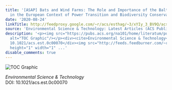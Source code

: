 ```yaml
---
title: '[ASAP] Bats and Wind Farms: The Role and Importance of the Baltic Sea Countries
  in the European Context of Power Transition and Biodiversity Conservation'
date: '2020-08-24'
linkTitle: http://feedproxy.google.com/~r/acs/esthag/~3/xYIy_3_BV9Q/acs.est.0c00070
source: 'Environmental Science & Technology: Latest Articles (ACS Publications)'
description: '<p><img src="https://pubs.acs.org/na101/home/literatum/publisher/achs/journals/content/esthag/0/esthag.ahead-of-print/acs.est.0c00070/20200821/images/medium/es0c00070_0003.gif"
  alt="TOC Graphic"/></p><div><cite>Environmental Science & Technology</cite></div><div>DOI:
  10.1021/acs.est.0c00070</div><img src="http://feeds.feedburner.com/~r/acs/esthag/~4/xYIy_3_BV9Q"
  height="1" width="1" ...'
disable_comments: true
---
```

<p><img src="https://pubs.acs.org/na101/home/literatum/publisher/achs/journals/content/esthag/0/esthag.ahead-of-print/acs.est.0c00070/20200821/images/medium/es0c00070_0003.gif" alt="TOC Graphic"/></p><div><cite>Environmental Science & Technology</cite></div><div>DOI: 10.1021/acs.est.0c00070</div><img src="http://feeds.feedburner.com/~r/acs/esthag/~4/xYIy_3_BV9Q" height="1" width="1" ...